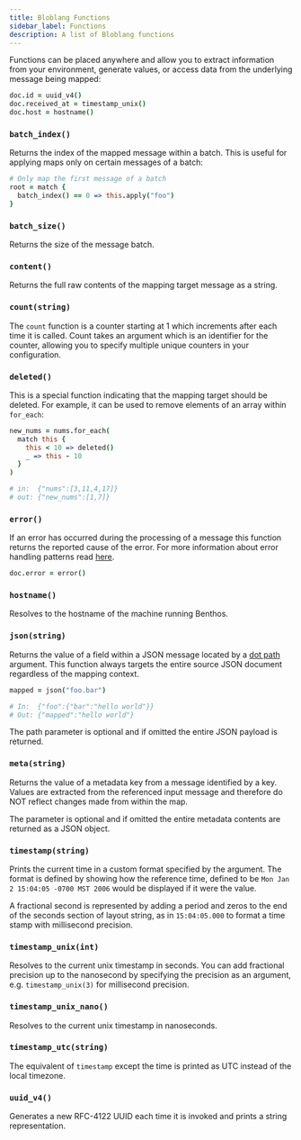 ```yaml
---
title: Bloblang Functions
sidebar_label: Functions
description: A list of Bloblang functions
---
```


Functions can be placed anywhere and allow you to extract information from your environment, generate values, or access data from the underlying message being mapped:

```coffee
doc.id = uuid_v4()
doc.received_at = timestamp_unix()
doc.host = hostname()
```

### `batch_index()`

Returns the index of the mapped message within a batch. This is useful for applying maps only on certain messages of a batch:

```coffee
# Only map the first message of a batch
root = match {
  batch_index() == 0 => this.apply("foo")
}
```

### `batch_size()`

Returns the size of the message batch.

### `content()`

Returns the full raw contents of the mapping target message as a string.

### `count(string)`

The `count` function is a counter starting at 1 which increments after each time it is called. Count takes an argument which is an identifier for the counter, allowing you to specify multiple unique counters in your configuration.

### `deleted()`

This is a special function indicating that the mapping target should be deleted. For example, it can be used to remove elements of an array within `for_each`:

```coffee
new_nums = nums.for_each(
  match this {
    this < 10 => deleted()
    _ => this - 10
  }
)

# in:  {"nums":[3,11,4,17]}
# out: {"new_nums":[1,7]}
```

### `error()`

If an error has occurred during the processing of a message this function returns the reported cause of the error. For more information about error
handling patterns read [here][error_handling].

```coffee
doc.error = error()
```

### `hostname()`

Resolves to the hostname of the machine running Benthos.

### `json(string)`

Returns the value of a field within a JSON message located by a [dot path][field_paths] argument. This function always targets the entire source JSON document regardless of the mapping context.

```coffee
mapped = json("foo.bar")

# In:  {"foo":{"bar":"hello world"}}
# Out: {"mapped":"hello world"}
```

The path parameter is optional and if omitted the entire JSON payload is returned.

### `meta(string)`

Returns the value of a metadata key from a message identified by a key. Values are extracted from the referenced input message and therefore do NOT reflect changes made from within the map.

The parameter is optional and if omitted the entire metadata contents are returned as a JSON object.

### `timestamp(string)`

Prints the current time in a custom format specified by the argument. The format is defined by showing how the reference time, defined to be
`Mon Jan 2 15:04:05 -0700 MST 2006` would be displayed if it were the value.

A fractional second is represented by adding a period and zeros to the end of the seconds section of layout string, as in `15:04:05.000` to format a time stamp with millisecond precision.

### `timestamp_unix(int)`

Resolves to the current unix timestamp in seconds. You can add fractional precision up to the nanosecond by specifying the precision as an argument, e.g. `timestamp_unix(3)` for millisecond precision.

### `timestamp_unix_nano()`

Resolves to the current unix timestamp in nanoseconds.

### `timestamp_utc(string)`

The equivalent of `timestamp` except the time is printed as UTC instead of the local timezone.

### `uuid_v4()`

Generates a new RFC-4122 UUID each time it is invoked and prints a string representation.

[error_handling]: /docs/configuration/error_handling
[field_paths]: /docs/configuration/field_paths
[meta_proc]: /docs/components/processors/metadata